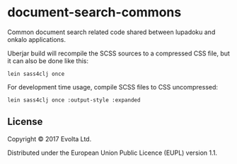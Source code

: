 # document-search-commons

Common document search related code shared between lupadoku and onkalo applications.

Uberjar build will recompile the SCSS sources to a compressed CSS file, but it can also be done like this:

    lein sass4clj once

For development time usage, compile SCSS files to CSS uncompressed:

    lein sass4clj once :output-style :expanded


## License

Copyright © 2017 Evolta Ltd.

Distributed under the European Union Public Licence (EUPL) version 1.1.
